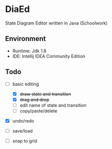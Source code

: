 # DiaEd

State Diagram Editor written in Java (Schoolwork)


## Environment

- Runtime: Jdk 1.8
- IDE: Intellij IDEA Community Edition


## Todo

- [ ] basic editing
    - [x] ~~draw state and transition~~
    - [x] ~~drag and drop~~
    - [ ] edit name of state and transition
    - [ ] copy/paste/delete
- [x] undo/redo
- [ ] save/load
- [ ] snap to grid

